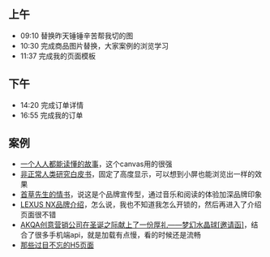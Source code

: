 ## 上午
* 09:10 替换昨天锤锤辛苦帮我切的图
* 10:30 完成商品图片替换，大家案例的浏览学习
* 11:37 完成我的页面模板
## 下午
* 14:20 完成订单详情
* 16:55 完成我的订单
## 案例
* [一个人人都能读懂的故事](http://youandme.heymeo.net/)，这个canvas用的很强
* [非正常人类研究白皮书](https://c.m.163.com/nc/qa/activity/tiewhitepaper20170628/index.html)，固定了高度显示，可以想到小屏也能浏览出一样的效果
* [首草先生的情书](http://love.bungba.com/)，说这是个品牌宣传型，通过音乐和阅读的体验加深品牌印象
* [LEXUS NX品牌介绍](http://s.nxflow.lexus.com.cn/interact1.html)，怎么说，我也不知道我怎么开锁的，然后再进入了介绍页面很不错
* [AKQA创意营销公司在圣诞之际献上了一份厚礼——梦幻水晶球[邀请函]](http://snow.akqa.com/)，结合了很多手机端api，就是加载有点慢，看的时候还是流畅
* [那些过目不忘的H5页面](https://isux.tencent.com/great-mobile-h5-pages.html)
